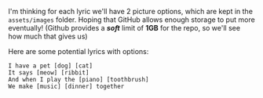 I'm thinking for each lyric we'll have 2 picture options, which are kept in the `assets/images` folder.  Hoping that GitHub allows enough storage to put more eventually! (Github provides a ***soft*** limit of **1GB** for the repo, so we'll see how much that gives us)

Here are some potential lyrics with options:

    I have a pet [dog] [cat]
    It says [meow] [ribbit]
    And when I play the [piano] [toothbrush]
    We make [music] [dinner] together
  

